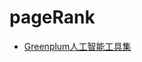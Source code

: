 # pageRank
- [Greenplum人工智能工具集](https://greenplum.cn/wp-content/uploads/2019/07/Greenplum%E4%BA%BA%E5%B7%A5%E6%99%BA%E8%83%BD%E5%B7%A5%E5%85%B7%E9%9B%86-MADLib%E5%92%8C%E5%9B%BE%E5%88%86%E6%9E%90.pdf)